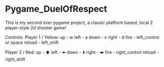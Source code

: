 # Pygame_DuelOfRespect
This is my second ever pygame project, a classic platform based, local 2 player-style 2d shooter game!

Controls:
Player 1 / Yellow:
  up - w
  left - a
  down - s
  right - d
  fire - left_control or space
  reload - left_shift

Player 2 / Red:
  up - ⬆️
  left - ⬅️
  down - ⬇️
  right - ➡️
  fire - right_control
  reload - right_shift
